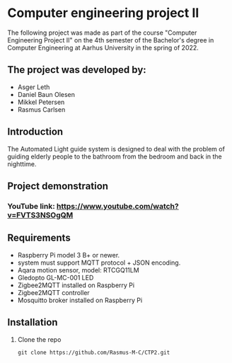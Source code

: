 # Computer engineering project II

The following project was made as part of the course "Computer Engineering Project II" on the 4th semester of the Bachelor's degree in Computer Engineering at Aarhus University in the spring of 2022.

## The project was developed by:

   - Asger Leth
   - Daniel Baun Olesen
   - Mikkel Petersen
   - Rasmus Carlsen

## Introduction

The Automated Light guide system is designed to deal with the problem of guiding elderly people to the bathroom from the bedroom and back in the nighttime. 


## Project demonstration

### YouTube link: https://www.youtube.com/watch?v=FVTS3NSOgQM

## Requirements
- Raspberry Pi model 3 B+ or newer.
- system must support MQTT protocol + JSON encoding.
- Aqara motion sensor, model: RTCGQ11LM
- Gledopto GL-MC-001 LED
- Zigbee2MQTT installed on Raspberry Pi
- Zigbee2MQTT controller
- Mosquitto broker installed on Raspberry Pi

## Installation
1. Clone the repo <br>
    ```
    git clone https://github.com/Rasmus-M-C/CTP2.git
   ```
